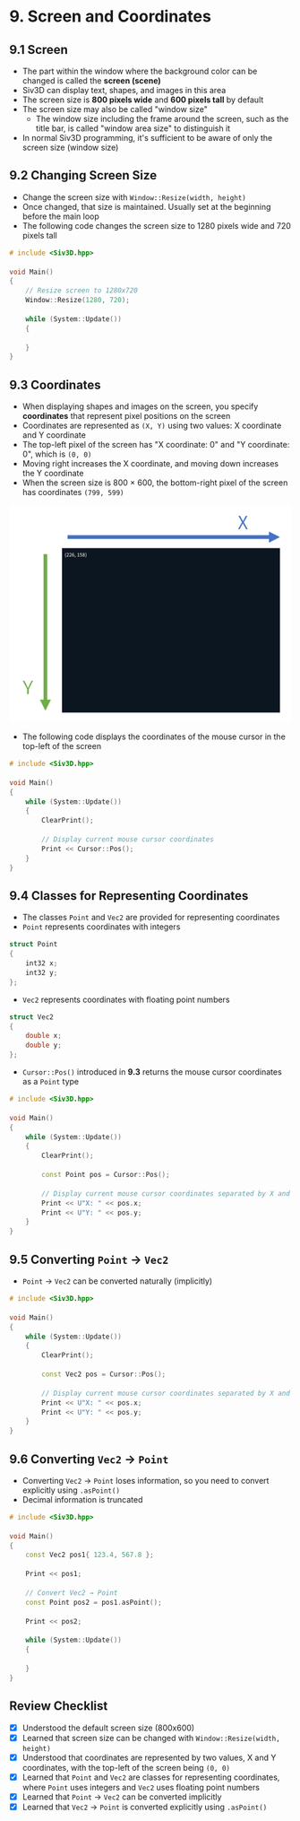 # 9. Screen and Coordinates

## 9.1 Screen
- The part within the window where the background color can be changed is called the **screen (scene)**
- Siv3D can display text, shapes, and images in this area
- The screen size is **800 pixels wide** and **600 pixels tall** by default
- The screen size may also be called "window size"
	- The window size including the frame around the screen, such as the title bar, is called "window area size" to distinguish it
- In normal Siv3D programming, it's sufficient to be aware of only the screen size (window size)


## 9.2 Changing Screen Size
- Change the screen size with `Window::Resize(width, height)`
- Once changed, that size is maintained. Usually set at the beginning before the main loop
- The following code changes the screen size to 1280 pixels wide and 720 pixels tall

```cpp title="Change Screen Size" hl_lines="5-6"
# include <Siv3D.hpp>

void Main()
{
	// Resize screen to 1280x720
	Window::Resize(1280, 720);

	while (System::Update())
	{

	}
}
```


## 9.3 Coordinates
- When displaying shapes and images on the screen, you specify **coordinates** that represent pixel positions on the screen
- Coordinates are represented as `(X, Y)` using two values: X coordinate and Y coordinate
- The top-left pixel of the screen has "X coordinate: 0" and "Y coordinate: 0", which is `(0, 0)`
- Moving right increases the X coordinate, and moving down increases the Y coordinate
- When the screen size is 800 × 600, the bottom-right pixel of the screen has coordinates `(799, 599)`

![](https://raw.githubusercontent.com/Siv3D/siv3d.site.resource/main/v7/tutorial/circle-rect/1.png)

- The following code displays the coordinates of the mouse cursor in the top-left of the screen

```cpp title="Display Mouse Cursor Coordinates"
# include <Siv3D.hpp>

void Main()
{
	while (System::Update())
	{
		ClearPrint();

		// Display current mouse cursor coordinates
		Print << Cursor::Pos();
	}
}
```


## 9.4 Classes for Representing Coordinates
- The classes `Point` and `Vec2` are provided for representing coordinates
- `Point` represents coordinates with integers

```cpp
struct Point
{
	int32 x;
	int32 y;
};
```

- `Vec2` represents coordinates with floating point numbers

```cpp
struct Vec2
{
	double x;
	double y;
};
```

- `Cursor::Pos()` introduced in **9.3** returns the mouse cursor coordinates as a `Point` type

```cpp title="Display Mouse Cursor Coordinates" hl_lines="9 12-13"
# include <Siv3D.hpp>

void Main()
{
	while (System::Update())
	{
		ClearPrint();

		const Point pos = Cursor::Pos();

		// Display current mouse cursor coordinates separated by X and Y coordinates
		Print << U"X: " << pos.x;
		Print << U"Y: " << pos.y;
	}
}
```


## 9.5 Converting `Point` → `Vec2`
- `Point` → `Vec2` can be converted naturally (implicitly)

```cpp hl_lines="9"
# include <Siv3D.hpp>

void Main()
{
	while (System::Update())
	{
		ClearPrint();

		const Vec2 pos = Cursor::Pos();

		// Display current mouse cursor coordinates separated by X and Y coordinates
		Print << U"X: " << pos.x;
		Print << U"Y: " << pos.y;
	}
}
```


## 9.6 Converting `Vec2` → `Point`
- Converting `Vec2` → `Point` loses information, so you need to convert explicitly using `.asPoint()`
- Decimal information is truncated

```cpp hl_lines="9-10"
# include <Siv3D.hpp>

void Main()
{
	const Vec2 pos1{ 123.4, 567.8 };

	Print << pos1;

	// Convert Vec2 → Point
	const Point pos2 = pos1.asPoint();

	Print << pos2;

	while (System::Update())
	{

	}
}
```


## Review Checklist
- [x] Understood the default screen size (800x600)
- [x] Learned that screen size can be changed with `Window::Resize(width, height)`
- [x] Understood that coordinates are represented by two values, X and Y coordinates, with the top-left of the screen being `(0, 0)`
- [x] Learned that `Point` and `Vec2` are classes for representing coordinates, where `Point` uses integers and `Vec2` uses floating point numbers
- [x] Learned that `Point` → `Vec2` can be converted implicitly
- [x] Learned that `Vec2` → `Point` is converted explicitly using `.asPoint()`